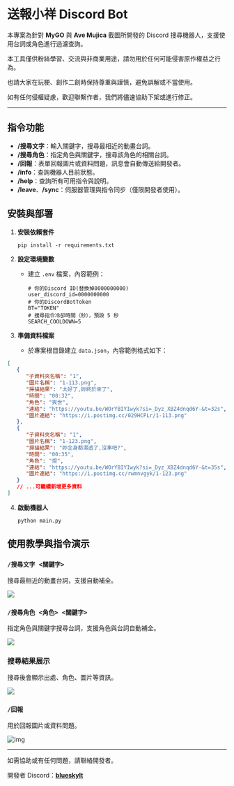 # 送報小祥 Discord Bot

本專案為針對 **MyGO** 與 **Ave Mujica** 截圖所開發的 Discord 搜尋機器人，支援使用台詞或角色進行過濾查詢。

本工具僅供粉絲學習、交流與非商業用途，請勿用於任何可能侵害原作權益之行為。

也請大家在玩梗、創作二創時保持尊重與謹慎，避免誤解或不當使用。

如有任何侵權疑慮，歡迎聯繫作者，我們將儘速協助下架或進行修正。

---

## 指令功能

- **/搜尋文字**：輸入關鍵字，搜尋最相近的動畫台詞。
- **/搜尋角色**：指定角色與關鍵字，搜尋該角色的相關台詞。
- **/回報**：表單回報圖片或資料問題，訊息會自動傳送給開發者。
- **/info**：查詢機器人目前狀態。
- **/help**：查詢所有可用指令與說明。
- **/leave**、**/sync**：伺服器管理與指令同步（僅限開發者使用）。

## 安裝與部署

1. **安裝依賴套件**

   ```shell
   pip install -r requirements.txt
   ```
2. **設定環境變數**

   - 建立 `.env` 檔案，內容範例：
     ```
     # 你的Discord ID(替換掉0000000000)
     user_discord_id=0000000000
     # 你的DiscordBotToken
     BT="TOKEN"
     # 搜尋指令冷卻時間（秒），預設 5 秒
     SEARCH_COOLDOWN=5
     ```
3. **準備資料檔案**

   - 於專案根目錄建立 `data.json`，內容範例格式如下：

```json
[
   {
      "子資料夾名稱": "1",
      "圖片名稱": "1-113.png",
      "掃描結果": "太好了,妳終於來了",
      "時間": "00:32",
      "角色": "爽世",
      "連結": "https://youtu.be/WOrYBIYIwyk?si=_Dyz_XBZ4dnqd6Y-&t=32s",
      "圖片連結": "https://i.postimg.cc/029HCPLr/1-113.png"
   },
   {
      "子資料夾名稱": "1",
      "圖片名稱": "1-123.png",
      "掃描結果": "妳全身都濕透了,沒事吧?",
      "時間": "00:35",
      "角色": "燈",
      "連結": "https://youtu.be/WOrYBIYIwyk?si=_Dyz_XBZ4dnqd6Y-&t=35s",
      "圖片連結": "https://i.postimg.cc/rwmnvgyk/1-123.png"
   }
   // ...可繼續新增更多資料
]
```

4. **啟動機器人**

   ```shell
   python main.py
   ```

## 使用教學與指令演示

### `/搜尋文字 <關鍵字>`

搜尋最相近的動畫台詞，支援自動補全。

![](https://i.postimg.cc/cLvv6f57/image.png)

### `/搜尋角色 <角色> <關鍵字>`

指定角色與關鍵字搜尋台詞，支援角色與台詞自動補全。

![](https://i.postimg.cc/0yhbSrLT/image.png)

### 搜尋結果展示

搜尋後會顯示出處、角色、圖片等資訊。

![](https://i.postimg.cc/2676gGVY/image.png)

### `/回報`

用於回報圖片或資料問題。

![img](https://i.postimg.cc/3wpWFYhd/image.png)

---

如需協助或有任何問題，請聯絡開發者。

開發者 Discord：**[blueskylt](https://discordapp.com/users/421650254992113666)**
